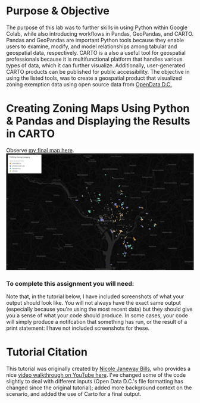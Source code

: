 # Purpose & Objective
The purpose of this lab was to further skills in using Python within Google Colab, while also introducing workflows in Pandas, GeoPandas, and CARTO. Pandas and GeoPandas are important Python tools because they enable users to examine, modify, and model relationships among tabular and geospatial data, respectively. CARTO is a also a useful tool for geospatial professionals because it is multifunctional platform that handles various types of data, which it can further visualize. Additionally, user-generated CARTO products can be published for public accessibility. The objective in using the listed tools, was to create a geospatial product that visualized zoning exemption data using open source data from [OpenData D.C.](https://opendata.dc.gov/)

# Creating Zoning Maps Using Python & Pandas and Displaying the Results in CARTO

Observe [my final map here](https://maxenger.carto.com/builder/19791875-55ba-45bc-b629-7468d5ba1d5a/embed?state=%7B%22map%22%3A%7B%22ne%22%3A%5B38.78165483591878%2C-77.28332519531251%5D%2C%22sw%22%3A%5B39.027718840211605%2C-76.64886474609376%5D%2C%22center%22%3A%5B38.90479344272695%2C-76.96609497070314%5D%2C%22zoom%22%3A12%7D%7D).  
![Max's Final Product](images/carto_output.PNG)

### To complete this assignment you will need:
Note that, in the tutorial below, I have included screenshots of what your output should look like. You will not always have the exact same output (especially because you're using the most recent data) but they should give you a sense of what your code should produce. In some cases, your code will simply produce a notifcation that something has run, or the result of a print statement: I have not included screenshots for these.


# Tutorial Citation
This tutorial was originally created by [Nicole Janeway Bills](https://twitter.com/nicole_janeway), who provides a nice [video walkthrough on YouTube here](https://www.youtube.com/watch?v=b9G2T4CPYVM&feature=emb_logo). I've changed some of the code slightly to deal with different inputs (Open Data D.C.'s file formatting has changed since the original tutorial); added more background context on the scenario, and added the use of Carto for a final output.
